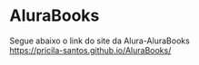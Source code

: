 # AluraBooks
  Segue abaixo o link do site da Alura-AluraBooks <br>
  https://pricila-santos.github.io/AluraBooks/
